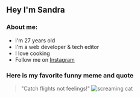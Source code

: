 ## Hey I'm Sandra
### About me:
* I'm 27 years old
* I'm a web developer & tech editor
* I love cooking
* Follow me on [Instagram](https://www.instagram.com/sandyintxch/)

### Here is my favorite funny meme and quote
> "Catch flights not feelings!"
![screaming cat](https://images.app.goo.gl/UPQ6VTvAtUNQvTDM8)
